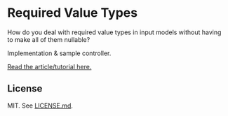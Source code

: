 # Required Value Types

How do you deal with required value types in input models without having to make all of them nullable?

Implementation & sample controller.

[Read the article/tutorial here.](https://thom.ee/blog/clean-way-to-bind-required-value-types-in-asp-net-core/#farewell)

## License

MIT. See [LICENSE.md](LICENSE.md).
